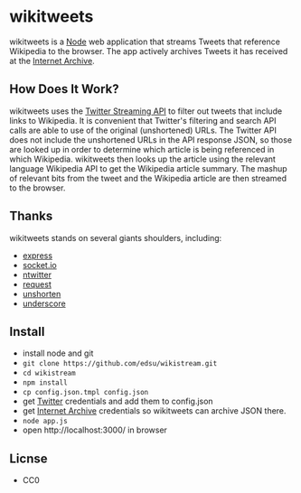 wikitweets
==========

wikitweets is a [Node](http://nodejs.org) web application that streams Tweets
that reference Wikipedia to the browser. The app actively archives Tweets it
has received at the [Internet Archive](http://archive.org/details/wikitweets).

How Does It Work?
-----------------

wikitweets uses the [Twitter Streaming API](https://dev.twitter.com/docs/streaming-api/methods) to filter out tweets that include links to Wikipedia. It is convenient that Twitter's filtering and search API calls are able to use of the original (unshortened) URLs. The Twitter API does not include the unshortened URLs in the API response JSON, so those are looked up in order to determine which article is being referenced in which Wikipedia. wikitweets then looks up the article using the relevant language Wikipedia API to get the Wikipedia article summary. The mashup of relevant bits from the tweet and the Wikipedia article are then streamed to the browser.

Thanks
------

wikitweets stands on several giants shoulders, including:

* [express](http://expressjs.com/)
* [socket.io](http://socket.io)
* [ntwitter](https://github.com/AvianFlu/ntwitter)
* [request](https://github.com/mikeal/request)
* [unshorten](https://github.com/mathiasbynens/node-unshorten)
* [underscore](http://documentcloud.github.com/underscore/)

Install
-------

* install node and git
* `git clone https://github.com/edsu/wikistream.git`
* `cd wikistream`
* `npm install`
* `cp config.json.tmpl config.json`
* get [Twitter](https://dev.twitter.com/apps/new) credentials and add them to 
  config.json
* get [Internet Archive](http://archive.org/help/abouts3.txt) credentials so
  wikitweets can archive JSON there.
* `node app.js`
* open http://localhost:3000/ in browser

Licnse
------

* CC0
